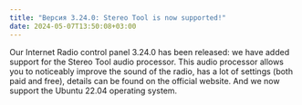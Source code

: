 ```yaml
---
title: "Версия 3.24.0: Stereo Tool is now supported!"
date: 2024-05-07T13:50:08+03:00
---
```


Our Internet Radio control panel 3.24.0 has been released: we have added support for the Stereo Tool audio processor. This audio processor allows you to noticeably improve the sound of the radio, has a lot of settings (both paid and free), details can be found on the official website.
And we now support the Ubuntu 22.04 operating system.